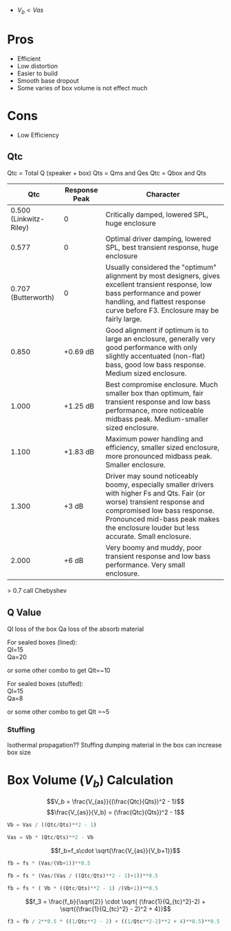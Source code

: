 - $V_b < Vas$
# Pros
- Efficient
- Low distortion
- Easier to build
- Smooth base dropout
- Some varies of box volume is not effect much
# Cons
- Low Efficiency

## Qtc

Qtc = Total Q (speaker + box)
Qts = Qms and Qes
Qtc = Qbox and Qts

|Qtc|Response Peak|Character|
|---|---|---|
|0.500 (Linkwitz-Riley)|0|Critically damped, lowered SPL, huge enclosure|
|0.577|0|Optimal driver damping, lowered SPL, best transient response, huge enclosure|
|0.707 (Butterworth)|0|Usually considered the "optimum" alignment by most designers, gives excellent transient response, low bass performance and power handling, and flattest response curve before F3. Enclosure may be fairly large.|
|0.850|+0.69 dB|Good alignment if optimum is to large an enclosure, generally very good performance with only slightly accentuated (non-flat) bass, good low bass response. Medium sized enclosure.|
|1.000|+1.25 dB|Best compromise enclosure. Much smaller box than optimum, fair transient response and low bass performance, more noticeable midbass peak. Medium-smaller sized enclosure.|
|1.100|+1.83 dB|Maximum power handling and efficiency, smaller sized enclosure, more pronounced midbass peak. Smaller enclosure.|
|1.300|+3 dB|Driver may sound noticeably boomy, especially smaller drivers with higher Fs and Qts. Fair (or worse) transient response and compromised low bass response. Pronounced mid-bass peak makes the enclosure louder but less accurate. Small enclosure.|
|2.000|+6 dB|Very boomy and muddy, poor transient response and low bass performance. Very small enclosure.|

\> 0.7 call Chebyshev
## Q Value

Ql loss of the box
Qa loss of the absorb material 

For sealed boxes (lined):  
Ql=15  
Qa=20  
  
or some other combo to get Qlt=~10  
  
For sealed boxes (stuffed):  
Ql=15  
Qa=8  
  
or some other combo to get Qlt =~5

### Stuffing
Isothermal propagation??
Stuffing dumping material in the box can increase box size


# Box Volume ($V_b$) Calculation
$$V_b = \frac{V_{as}}{(\frac{Qtc}{Qts})^2 - 1}$$
$$\frac{V_{as}}{V_b} = (\frac{Qtc}{Qts})^2 - 1$$

```python
Vb = Vas / ((Qtc/Qts)**2 - 1)

Vas = Vb * (Qtc/Qts)**2 - Vb
```

$$f_b=f_s\cdot \sqrt{\frac{V_{as}}{V_b+1}}$$
```python
fb = fs * (Vas/(Vb+1))**0.5

fb = fs * (Vas/(Vas / ((Qtc/Qts)**2 - 1)+1))**0.5

fb = fs * ( Vb * ((Qtc/Qts)**2 - 1) /(Vb+1))**0.5

```
$$f_3 = \frac{f_b}{\sqrt{2}} \cdot \sqrt{ (\frac{1}{Q_{tc}^2}-2) + \sqrt{(\frac{1}{Q_{tc}^2} - 2)^2 + 4}}$$
```python
f3 = fb / 2**0.5 * ((1/Qtc**2 - 2) + ((1/Qtc**2-2)**2 + 4)**0.5)**0.5
```
